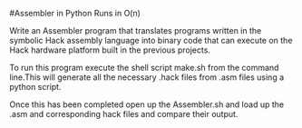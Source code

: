 #Assembler in Python
Runs in O(n)

Write an Assembler program that translates programs written in the
symbolic Hack assembly language into binary code that can execute on
the Hack hardware platform built in the previous projects.

To run this program execute the shell script make.sh from the command
line.This will generate all the necessary .hack files from .asm files using
a python script.

Once this has been completed open up the Assembler.sh
and load up the .asm and corresponding hack files and compare their output.

